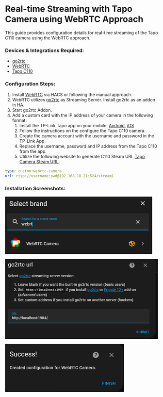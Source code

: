 # Real-time Streaming with Tapo Camera using WebRTC Approach
This guide provides configuration details for real-time streaming of the Tapo C110 camera using the WebRTC approach.

### Devices & Integrations Required: 
- [go2rtc](https://github.com/AlexxIT/go2rtc)
- [WebRTC](https://github.com/AlexxIT/WebRTC)
- [Tapo C110](https://www.tapo.com/us/product/smart-camera/tapo-c110/)


### Configuration Steps: 
1. Install [WebRTC](https://github.com/AlexxIT/WebRTC) via HACS or following the manual approach. 
2. WebRTC utilizes [go2rtc](https://github.com/AlexxIT/go2rtc) as Streaming Server. Install go2rtc as an addon in HA. 
3. Start go2rtc Addon. 
4. Add a custom card with the IP address of your camera in the following format. 
   1. Install the TP-Link Tapo app on your mobile. [Android](https://play.google.com/store/apps/details?id=com.tplink.iot&hl=en_CA), [iOS](https://apps.apple.com/us/app/tp-link-tapo/id1472718009)
   2. Follow the instructions on the configure the Tapo C110 camera. 
   3. Create the camera account with the username and password in the TP-Link App. 
   4. Replace the username, password and IP address from the Tapo C110 from the app. 
   5. Utilize the following website to generate C110 Steam URL [Tapo Camera Steam URL](https://www.ispyconnect.com/camera/tapo).
   
```yaml
type: custom:webrtc-camera
url: rtsp://username:pwd@192.168.18.21:524/stream1
``` 

### Installation Screenshots:
![WebRTC Instatllation](/images/Tapo-WebRTC-1.png)

![go2rts Instatllation](/images/Tapo-WebRTC-2.png)

![go2rts Instatllation Success](/images/Tapo-WebRTC-3.png)
